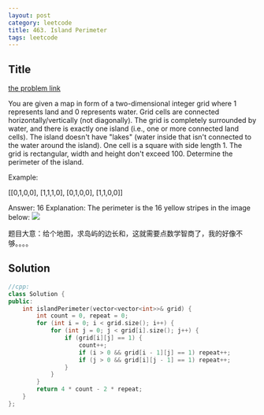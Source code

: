 ```yaml
---
layout: post
category: leetcode
title: 463. Island Perimeter
tags: leetcode
---
```

## Title
[the problem link](https://leetcode.com/problems/island-perimeter/description/)

You are given a map in form of a two-dimensional integer grid where 1 represents land and 0 represents water. Grid cells are connected horizontally/vertically (not diagonally). The grid is completely surrounded by water, and there is exactly one island (i.e., one or more connected land cells). The island doesn't have "lakes" (water inside that isn't connected to the water around the island). One cell is a square with side length 1. The grid is rectangular, width and height don't exceed 100. Determine the perimeter of the island.

Example:

[[0,1,0,0],
 [1,1,1,0],
 [0,1,0,0],
 [1,1,0,0]]

Answer: 16
Explanation: The perimeter is the 16 yellow stripes in the image below:
![](https://cdn.jsdelivr.net/gh/mafulong/mdPic@vv10/img/202508301532826.png)

题目大意：给个地图，求岛屿的边长和，这就需要点数学智商了，我的好像不够。。。。


## Solution
```c++
//cpp:
class Solution {
public:
	int islandPerimeter(vector<vector<int>>& grid) {
		int count = 0, repeat = 0;
		for (int i = 0; i < grid.size(); i++) {
			for (int j = 0; j < grid[i].size(); j++) {
				if (grid[i][j] == 1) {
					count++;
					if (i > 0 && grid[i - 1][j] == 1) repeat++;
					if (j > 0 && grid[i][j - 1] == 1) repeat++;
				}
			}
		}
		return 4 * count - 2 * repeat;
	}
};
```
